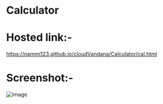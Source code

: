 # Calculator

# Hosted link:-
https://nammi123.github.io/cloudVandana/Calculator/cal.html
# Screenshot:-
![image](https://github.com/nammi123/cloudVandana/assets/96935962/018de874-c2e8-489a-9f34-61a93cc55132)

